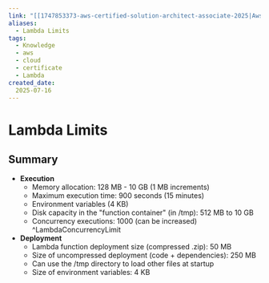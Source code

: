 ```yaml
---
link: "[[1747853373-aws-certified-solution-architect-associate-2025|Aws Certified Solution Architect Associate 2025]]"
aliases: 
  - Lambda Limits
tags:
  - Knowledge
  - aws
  - cloud
  - certificate
  - Lambda
created_date:
  2025-07-16
---
```

# Lambda Limits
## Summary
- **Execution**
  - Memory allocation: 128 MB - 10 GB (1 MB increments)
  - Maximum execution time: 900 seconds (15 minutes)
  - Environment variables (4 KB)
  - Disk capacity in the "function container" (in /tmp): 512 MB to 10 GB
  - Concurrency executions: 1000 (can be increased) ^LambdaConcurrencyLimit
- **Deployment**
  - Lambda function deployment size (compressed .zip): 50 MB
  - Size of uncompressed deployment (code + dependencies): 250 MB
  - Can use the /tmp directory to load other files at startup
  - Size of environment variables: 4 KB


